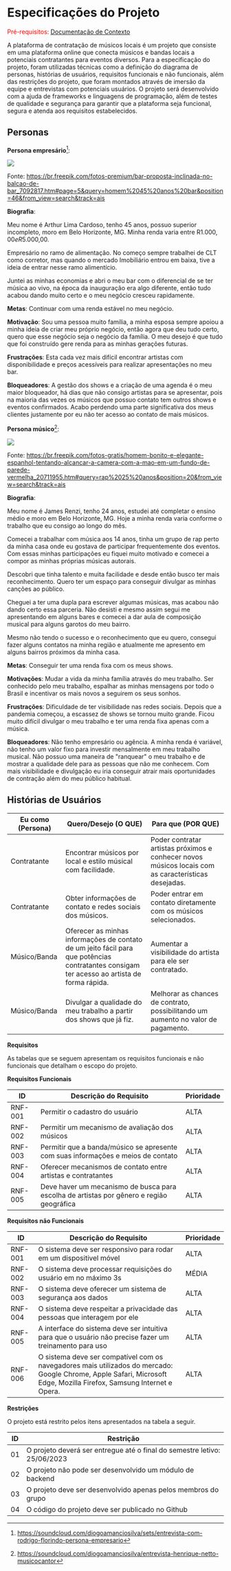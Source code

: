 # Especificações do Projeto

<span style="color:red">Pré-requisitos: <a href="1-Documentação de Contexto.md"> Documentação de Contexto</a></span>

A plataforma de contratação de músicos locais é um projeto que consiste em uma plataforma online que conecta músicos e bandas locais a potenciais contratantes para eventos diversos. Para a especificação do projeto, foram utilizadas técnicas como a definição do diagrama de personas, histórias de usuários, requisitos funcionais e não funcionais, além das restrições do projeto, que foram montados através de imersão da equipe e entrevistas com potenciais usuários. O projeto será desenvolvido com a ajuda de frameworks e linguagens de programação, além de testes de qualidade e segurança para garantir que a plataforma seja funcional, segura e atenda aos requisitos estabelecidos.

## Personas

**Persona empresário**[^1]:

![](https://img.freepik.com/fotos-premium/bar-proposta-inclinada-no-balcao-de-bar_107420-41491.jpg?w=996)

Fonte: https://br.freepik.com/fotos-premium/bar-proposta-inclinada-no-balcao-de-bar_7092817.htm#page=5&query=homem%2045%20anos%20bar&position=46&from_view=search&track=ais

**Biografia**:

Meu nome é Arthur Lima Cardoso, tenho 45 anos, possuo superior incompleto, moro em Belo Horizonte, MG. Minha renda varia entre R$1.000,00 e
R$5.000,00.

Empresário no ramo de alimentação. No começo sempre trabalhei de CLT como corretor, mas quando o mercado Imobiliário entrou em baixa, tive a ideia de entrar nesse ramo alimentício.

Juntei as minhas economias e abri o meu bar com o diferencial de se ter música ao vivo, na época da inauguração era algo diferente, então tudo acabou dando muito certo e o meu negócio cresceu rapidamente.

**Metas**:
Continuar com uma renda estável no meu negócio.

**Motivação**:
Sou uma pessoa muito família, a minha esposa sempre apoiou a minha ideia de criar meu próprio negócio, então agora que deu tudo certo, quero que esse negócio seja o negócio da família. O meu desejo é que tudo que foi construído gere renda para as minhas gerações futuras.

**Frustrações**:
Esta cada vez mais difícil encontrar artistas com disponibilidade e preços acessíveis para realizar apresentações no meu bar.

**Bloqueadores**:
A gestão dos shows e a criação de uma agenda é o meu maior bloqueador, há dias que não consigo artistas para se apresentar, pois na maioria das vezes os músicos que possuo contato tem outros shows e eventos confirmados.  Acabo perdendo uma parte significativa dos meus clientes justamente por eu não ter acesso ao contato de mais músicos.

**Persona músico**[^2]:

![](https://img.freepik.com/fotos-gratis/homem-bonito-e-elegante-espanhol-tentando-alcancar-a-camera-com-a-mao-em-um-fundo-de-parede-vermelha_181624-54210.jpg?w=996&t=st=1679593928~exp=1679594528~hmac=f5ffac1cd52894d9d40a54d5493a1b4b5d17fac305e6631c2ea5cda0b4d70bf3)

Fonte: https://br.freepik.com/fotos-gratis/homem-bonito-e-elegante-espanhol-tentando-alcancar-a-camera-com-a-mao-em-um-fundo-de-parede-vermelha_20711955.htm#query=rap%2025%20anos&position=20&from_view=search&track=ais

**Biografia**: 

Meu nome é James Renzi, tenho 24 anos, estudei até completar o ensino médio e moro em Belo Horizonte, MG. Hoje a minha renda varia conforme o trabalho que eu consigo ao longo do mês.

Comecei a trabalhar com música aos 14 anos, tinha um grupo de rap perto da minha casa onde eu gostava de participar frequentemente dos eventos. Com essas minhas participações eu fiquei muito motivado e comecei a compor as minhas próprias músicas autorais.

Descobri que tinha talento e muita facilidade e desde então busco ter mais reconhecimento. Quero ter um espaço para conseguir divulgar as minhas canções ao público. 

Cheguei a ter uma dupla para escrever algumas músicas, mas acabou não dando certo essa parceria. Não desisti e mesmo assim segui me apresentando em alguns bares e comecei a dar aula de composição musical para alguns garotos do meu bairro.

Mesmo não tendo o sucesso e o reconhecimento que eu quero, consegui fazer alguns contatos na minha região e atualmente me apresento em alguns bairros próximos da minha casa.

**Metas**:
Conseguir ter uma renda fixa com os meus shows.
 
**Motivações**:
 Mudar a vida da minha família através do meu trabalho. Ser conhecido pelo meu trabalho, espalhar as minhas mensagens por todo o Brasil e incentivar os mais novos a seguirem os seus sonhos.
 
**Frustrações**:
Dificuldade de ter visibilidade nas redes sociais. Depois que a pandemia começou, a escassez de shows se tornou muito grande. Ficou muito difícil divulgar o meu trabalho e ter uma renda fixa apenas com a música. 

**Bloqueadores**:
 Não tenho empresário ou agência. A minha renda é variável, não tenho um valor fixo para investir mensalmente em meu trabalho musical.
 Não possuo uma maneira de "ranquear" o meu trabalho e de mostrar a qualidade dele para as pessoas que não me conhecem. Com mais visibilidade e divulgação eu iria  conseguir atrair mais oportunidades de contração além do meu público habitual.
 
 [^1]: https://soundcloud.com/diogoamanciosilva/sets/entrevista-com-rodrigo-florindo-persona-empresario
 [^2]: https://soundcloud.com/diogoamanciosilva/entrevista-henrique-netto-musicocantor
 
 
## Histórias de Usuários 

| Eu como (Persona) | Quero/Desejo (O QUE) | Para que (POR QUE) |
| ----------------- | ----------------- | ---------------- |
| Contratante | Encontrar músicos por local e estilo músical com facilidade.| Poder contratar artistas próximos e conhecer novos músicos locais com as características desejadas. |
| Contratante | Obter informações de contato e redes sociais dos músicos. | Poder entrar em contato diretamente com os músicos selecionados. |
| Músico/Banda | Oferecer as minhas informações de contato de um jeito fácil para que potências contratantes consigam ter acesso ao artista de forma rápida. | Aumentar a visibilidade do artista para ele ser contratado. |
| Músico/Banda | Divulgar a qualidade do meu trabalho a partir dos shows que já fiz. | Melhorar as chances de contrato, possibilitando um aumento no valor de pagamento. |


**Requisitos**

As tabelas que se seguem apresentam os requisitos funcionais e não funcionais que detalham o escopo do projeto.

**Requisitos Funcionais**

|ID    | Descrição do Requisito  | Prioridade |
|------|-----------------------------------------|----|
|RNF-001| Permitir o cadastro do usuário | ALTA |
|RNF-002| Permitir um mecanismo de avaliação dos músicos | ALTA |
|RNF-003| Permitir que a banda/músico se apresente com suas informações e meios de contato | ALTA |
|RNF-004| Oferecer mecanismos de contato entre artistas e contratantes| ALTA |
|RNF-005| Deve haver um mecanismo de busca para escolha de artistas por gênero e região geográfica| ALTA |


**Requisitos não Funcionais**

|ID     | Descrição do Requisito  |Prioridade |
|-------|-------------------------|----|
|RNF-001| O sistema deve ser responsivo para rodar em um dispositivel móvel| ALTA|
|RNF-002| O sistema deve processar requisições do usuário em no máximo 3s | MÉDIA | 
|RNF-003| O sistema deve oferecer um sistema de segurança aos dados| ALTA|
|RNF-004| O sistema deve respeitar a privacidade das pessoas que interagem por ele| ALTA |
|RNF-005| A interface do sistema deve ser intuitiva para que o usuário não precise fazer um treinamento para uso | ALTA |
|RNF-006| O sistema deve ser compatível com os navegadores mais utilizados do mercado: Google Chrome, Apple Safari, Microsoft Edge, Mozilla Firefox, Samsung Internet e  Opera.| ALTA |


**Restrições**

O projeto está restrito pelos itens apresentados na tabela a seguir.

|ID| Restrição                                             |
|--|-------------------------------------------------------|
|01| O projeto deverá ser entregue até o final do semestre letivo: 25/06/2023|
|02| O projeto não pode ser desenvolvido um módulo de backend|
|03| O projeto deve ser desenvolvido apenas pelos membros do grupo|
|04| O código do projeto deve ser publicado no Github|



